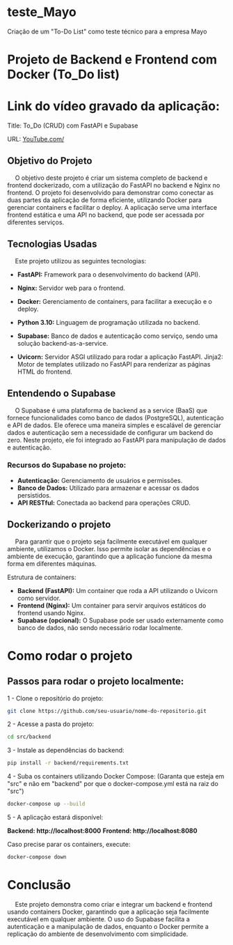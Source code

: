 # teste_Mayo
Criação de um "To-Do List" como teste técnico para a empresa Mayo

# Projeto de Backend e Frontend com Docker (To_Do list)

# Link do vídeo gravado da aplicação:

Title: To_Do (CRUD) com FastAPI e Supabase

URL: [YouTube.com/](https://youtu.be/GHYnxoMC2cE)

## Objetivo do Projeto

&emsp; O objetivo deste projeto é criar um sistema completo de backend e frontend dockerizado, com a utilização do FastAPI no backend e Nginx no frontend. O projeto foi desenvolvido para demonstrar como conectar as duas partes da aplicação de forma eficiente, utilizando Docker para gerenciar containers e facilitar o deploy. A aplicação serve uma interface frontend estática e uma API no backend, que pode ser acessada por diferentes serviços.

## Tecnologias Usadas

&emsp; Este projeto utilizou as seguintes tecnologias:

- **FastAPI:** Framework para o desenvolvimento do backend (API).

- **Nginx:** Servidor web para o frontend.

- **Docker:** Gerenciamento de containers, para facilitar a execução e o deploy.

- **Python 3.10:** Linguagem de programação utilizada no backend.

- **Supabase:** Banco de dados e autenticação como serviço, sendo uma solução backend-as-a-service.

- **Uvicorn:** Servidor ASGI utilizado para rodar a aplicação FastAPI.
Jinja2: Motor de templates utilizado no FastAPI para renderizar as páginas HTML do frontend.

## Entendendo o Supabase

&emsp; O Supabase é uma plataforma de backend as a service (BaaS) que fornece funcionalidades como banco de dados (PostgreSQL), autenticação e API de dados. Ele oferece uma maneira simples e escalável de gerenciar dados e autenticação sem a necessidade de configurar um backend do zero. Neste projeto, ele foi integrado ao FastAPI para manipulação de dados e autenticação.

### Recursos do Supabase no projeto:

- **Autenticação:** Gerenciamento de usuários e permissões.
- **Banco de Dados:** Utilizado para armazenar e acessar os dados persistidos.
- **API RESTful:** Conectada ao backend para operações CRUD.

## Dockerizando o projeto

&emsp; Para garantir que o projeto seja facilmente executável em qualquer ambiente, utilizamos o Docker. Isso permite isolar as dependências e o ambiente de execução, garantindo que a aplicação funcione da mesma forma em diferentes máquinas.

Estrutura de containers:

- **Backend (FastAPI):** Um container que roda a API utilizando o Uvicorn como servidor.
- **Frontend (Nginx):** Um container para servir arquivos estáticos do frontend usando Nginx.
- **Supabase (opcional):** O Supabase pode ser usado externamente como banco de dados, não sendo necessário rodar localmente.

# Como rodar o projeto

## Passos para rodar o projeto localmente:

1 - Clone o repositório do projeto:
```bash
git clone https://github.com/seu-usuario/nome-do-repositorio.git
```

2 - Acesse a pasta do projeto:
```bash
cd src/backend
```

3 - Instale as dependências do backend:
```bash
pip install -r backend/requirements.txt
```

4 - Suba os containers utilizando Docker Compose:
(Garanta que esteja em "src" e não em "backend" por que o docker-compose.yml está na raiz do "src")
```bash
docker-compose up --build
```

5 - A aplicação estará disponível:

**Backend: http://localhost:8000**
**Frontend: http://localhost:8080**

Caso precise parar os containers, execute:
```bash
docker-compose down
```

# Conclusão

&emsp; Este projeto demonstra como criar e integrar um backend e frontend usando containers Docker, garantindo que a aplicação seja facilmente executável em qualquer ambiente. O uso do Supabase facilita a autenticação e a manipulação de dados, enquanto o Docker permite a replicação do ambiente de desenvolvimento com simplicidade.
